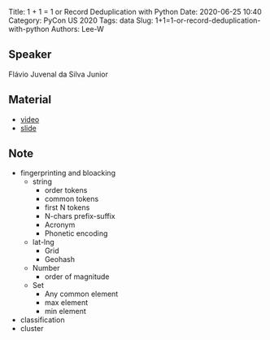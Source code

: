Title: 1 + 1 = 1 or Record Deduplication with Python
Date: 2020-06-25 10:40
Category: PyCon US 2020
Tags: data
Slug: 1+1=1-or-record-deduplication-with-python
Authors: Lee-W

## Speaker
Flávio Juvenal da Silva Junior

## Material
* [video](https://www.youtube.com/watch?v=eMI8lwQl3Dc&feature=youtu.be)
* [slide](https://github.com/vintasoftware/deduplication-slides/tree/pycon-2020)

## Note
* fingerprinting and bloacking
    * string
        * order tokens
        * common tokens
        * first N tokens
        * N-chars prefix-suffix
        * Acronym
        * Phonetic encoding
    * lat-lng
        * Grid
        * Geohash
    * Number
        * order of magnitude
    * Set
        * Any common element
        * max element
        * min element
* classification
* cluster
